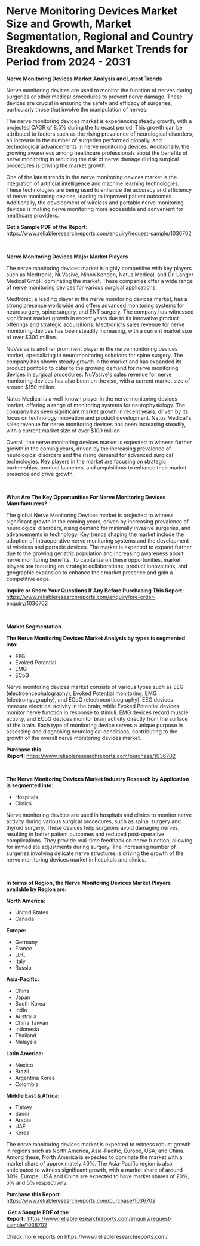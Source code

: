 <p><h1>Nerve Monitoring Devices Market Size and Growth, Market Segmentation, Regional and Country Breakdowns, and Market Trends for Period from 2024 -  2031</h1></p><p><strong>Nerve Monitoring Devices Market Analysis and Latest Trends</strong></p>
<p><p>Nerve monitoring devices are used to monitor the function of nerves during surgeries or other medical procedures to prevent nerve damage. These devices are crucial in ensuring the safety and efficacy of surgeries, particularly those that involve the manipulation of nerves.</p><p>The nerve monitoring devices market is experiencing steady growth, with a projected CAGR of 8.5% during the forecast period. This growth can be attributed to factors such as the rising prevalence of neurological disorders, an increase in the number of surgeries performed globally, and technological advancements in nerve monitoring devices. Additionally, the growing awareness among healthcare professionals about the benefits of nerve monitoring in reducing the risk of nerve damage during surgical procedures is driving the market growth.</p><p>One of the latest trends in the nerve monitoring devices market is the integration of artificial intelligence and machine learning technologies. These technologies are being used to enhance the accuracy and efficiency of nerve monitoring devices, leading to improved patient outcomes. Additionally, the development of wireless and portable nerve monitoring devices is making nerve monitoring more accessible and convenient for healthcare providers.</p></p>
<p><strong>Get a Sample PDF of the Report:&nbsp;</strong> <a href="https://www.reliableresearchreports.com/enquiry/request-sample/1036702">https://www.reliableresearchreports.com/enquiry/request-sample/1036702</a></p>
<p>&nbsp;</p>
<p><strong>Nerve Monitoring Devices Major Market Players</strong></p>
<p><p>The nerve monitoring devices market is highly competitive with key players such as Medtronic, NuVasive, Nihon Kohden, Natus Medical, and Dr. Langer Medical GmbH dominating the market. These companies offer a wide range of nerve monitoring devices for various surgical applications.</p><p>Medtronic, a leading player in the nerve monitoring devices market, has a strong presence worldwide and offers advanced monitoring systems for neurosurgery, spine surgery, and ENT surgery. The company has witnessed significant market growth in recent years due to its innovative product offerings and strategic acquisitions. Medtronic's sales revenue for nerve monitoring devices has been steadily increasing, with a current market size of over $300 million.</p><p>NuVasive is another prominent player in the nerve monitoring devices market, specializing in neuromonitoring solutions for spine surgery. The company has shown steady growth in the market and has expanded its product portfolio to cater to the growing demand for nerve monitoring devices in surgical procedures. NuVasive's sales revenue for nerve monitoring devices has also been on the rise, with a current market size of around $150 million.</p><p>Natus Medical is a well-known player in the nerve monitoring devices market, offering a range of monitoring systems for neurophysiology. The company has seen significant market growth in recent years, driven by its focus on technology innovation and product development. Natus Medical's sales revenue for nerve monitoring devices has been increasing steadily, with a current market size of over $100 million.</p><p>Overall, the nerve monitoring devices market is expected to witness further growth in the coming years, driven by the increasing prevalence of neurological disorders and the rising demand for advanced surgical technologies. Key players in the market are focusing on strategic partnerships, product launches, and acquisitions to enhance their market presence and drive growth.</p></p>
<p>&nbsp;</p>
<p><strong>What Are The Key Opportunities For Nerve Monitoring Devices Manufacturers?</strong></p>
<p><p>The global Nerve Monitoring Devices market is projected to witness significant growth in the coming years, driven by increasing prevalence of neurological disorders, rising demand for minimally invasive surgeries, and advancements in technology. Key trends shaping the market include the adoption of intraoperative nerve monitoring systems and the development of wireless and portable devices. The market is expected to expand further due to the growing geriatric population and increasing awareness about nerve monitoring benefits. To capitalize on these opportunities, market players are focusing on strategic collaborations, product innovations, and geographic expansion to enhance their market presence and gain a competitive edge.</p></p>
<p><strong>Inquire or Share Your Questions If Any Before Purchasing This Report:</strong> <a href="https://www.reliableresearchreports.com/enquiry/pre-order-enquiry/1036702">https://www.reliableresearchreports.com/enquiry/pre-order-enquiry/1036702</a></p>
<p>&nbsp;</p>
<p><strong>Market Segmentation</strong></p>
<p><strong>The Nerve Monitoring Devices Market Analysis by types is segmented into:</strong></p>
<p><ul><li>EEG</li><li>Evoked Potential</li><li>EMG</li><li>ECoG</li></ul></p>
<p><p>Nerve monitoring devices market consists of various types such as EEG (electroencephalography), Evoked Potential monitoring, EMG (electromyography), and ECoG (electrocorticography). EEG devices measure electrical activity in the brain, while Evoked Potential devices monitor nerve function in response to stimuli. EMG devices record muscle activity, and ECoG devices monitor brain activity directly from the surface of the brain. Each type of monitoring device serves a unique purpose in assessing and diagnosing neurological conditions, contributing to the growth of the overall nerve monitoring devices market.</p></p>
<p><strong>Purchase this Report:&nbsp;</strong><a href="https://www.reliableresearchreports.com/purchase/1036702">https://www.reliableresearchreports.com/purchase/1036702</a></p>
<p>&nbsp;</p>
<p><strong>The Nerve Monitoring Devices Market Industry Research by Application is segmented into:</strong></p>
<p><ul><li>Hospitals</li><li>Clinics</li></ul></p>
<p><p>Nerve monitoring devices are used in hospitals and clinics to monitor nerve activity during various surgical procedures, such as spinal surgery and thyroid surgery. These devices help surgeons avoid damaging nerves, resulting in better patient outcomes and reduced post-operative complications. They provide real-time feedback on nerve function, allowing for immediate adjustments during surgery. The increasing number of surgeries involving delicate nerve structures is driving the growth of the nerve monitoring devices market in hospitals and clinics.</p></p>
<p>&nbsp;</p>
<p><strong>In terms of Region, the Nerve Monitoring Devices Market Players available by Region are:</strong></p>
<p>
    <p> <strong> North America: </strong>
        <ul>
            <li>United States</li>
            <li>Canada</li>
        </ul>
        </p> 
    <p> <strong> Europe: </strong>
        <ul>
            <li>Germany</li>
            <li>France</li>
            <li>U.K.</li>
            <li>Italy</li>
            <li>Russia</li>
        </ul>
        </p> 
    <p> <strong> Asia-Pacific: </strong>
        <ul>
            <li>China</li>
            <li>Japan</li>
            <li>South Korea</li>
            <li>India</li>
            <li>Australia</li>
            <li>China Taiwan</li>
            <li>Indonesia</li>
            <li>Thailand</li>
            <li>Malaysia</li>
        </ul>
        </p> 
    <p> <strong> Latin America: </strong>
        <ul>
            <li>Mexico</li>
            <li>Brazil</li>
            <li>Argentina Korea</li>
            <li>Colombia</li>
        </ul>
        </p> 
    <p> <strong> Middle East & Africa: </strong>
        <ul>
            <li>Turkey</li>
            <li>Saudi</li>
            <li>Arabia</li>
            <li>UAE</li>
            <li>Korea</li>
        </ul>
    </p>
    </p>
<p><p>The nerve monitoring devices market is expected to witness robust growth in regions such as North America, Asia-Pacific, Europe, USA, and China. Among these, North America is expected to dominate the market with a market share of approximately 40%. The Asia-Pacific region is also anticipated to witness significant growth, with a market share of around 30%. Europe, USA and China are expected to have market shares of 20%, 5% and 5% respectively.</p></p>
<p><strong>Purchase this Report: </strong><a href="https://www.reliableresearchreports.com/purchase/1036702">https://www.reliableresearchreports.com/purchase/1036702</a></p>
<p>&nbsp;<strong>Get a Sample PDF of the Report:&nbsp;&nbsp;</strong><a href="https://www.reliableresearchreports.com/enquiry/request-sample/1036702">https://www.reliableresearchreports.com/enquiry/request-sample/1036702</a></p>
<p><strong></strong></p>
<p>Check more reports on https://www.reliableresearchreports.com/</p>